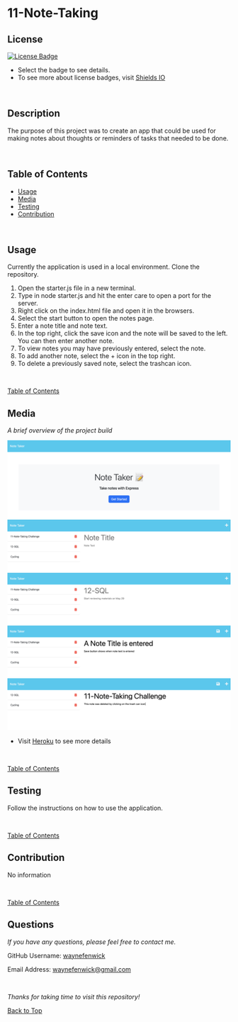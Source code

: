 

# 11-Note-Taking

## License
[![License Badge](https://img.shields.io/badge/license-mit-green?style=plastic)](https://choosealicense.com/licenses/mit/)&nbsp;

* Select the badge to see details.
* To see more about license badges, visit [Shields IO](https://shields.io/category/license)

&nbsp;

## Description
The purpose of this project was to create an app that could be used for making notes about thoughts or reminders of tasks that needed to be done.

&nbsp;

## Table of Contents

 * [Usage](#usage)
 * [Media](#media)
 * [Testing](#testing)
 * [Contribution](#contribution)
 
 &nbsp;


## Usage

Currently the application is used in a local environment. Clone the repository.
1. Open the starter.js file in a new terminal.
2. Type in node starter.js and hit the enter care to open a port for the server.
3. Right click on the index.html file and open it in the browsers.
4. Select the start button to open the notes page.
5. Enter a note title and note text.
6. In the top right, click the save icon and the note will be saved to the left. You can then enter another note.
7. To view notes you may have previously entered, select the note.
8. To add another note, select the + icon in the top right.
9. To delete a previously saved note, select the trashcan icon.

&nbsp;

[Table of Contents](#table-of-contents)



## Media
_A brief overview of the project build_
&nbsp;

![Media](./media/Homepage.png)
![Media](./media/EnteredNotes.png)
![Media](./media/ViewingNotes.png)
![Media](./media/SaveBtn.png)
![Media](./media/DeletingNotes.png)


* Visit [Heroku](https://) to see more details

&nbsp;

[Table of Contents](#table-of-contents)



## Testing

Follow the instructions on how to use the application.

&nbsp;

[Table of Contents](#table-of-contents)



## Contribution

No information


&nbsp;

[Table of Contents](#table-of-contents)



## Questions

_If you have any questions, please feel free to contact me._

GitHub Username: [waynefenwick](https://github.com/waynefenwick)

Email Address: <a href="mailto:waynefenwick@gmail.com">waynefenwick@gmail.com</a>

&nbsp;

_Thanks for taking time to visit this repository!_

[Back to Top](#)

